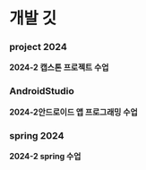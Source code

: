 # 개발 깃
### project 2024
**2024-2 캡스톤 프로젝트 수업**
### AndroidStudio
**2024-2안드로이드 앱 프로그래밍 수업**
### spring 2024
**2024-2 spring 수업**
